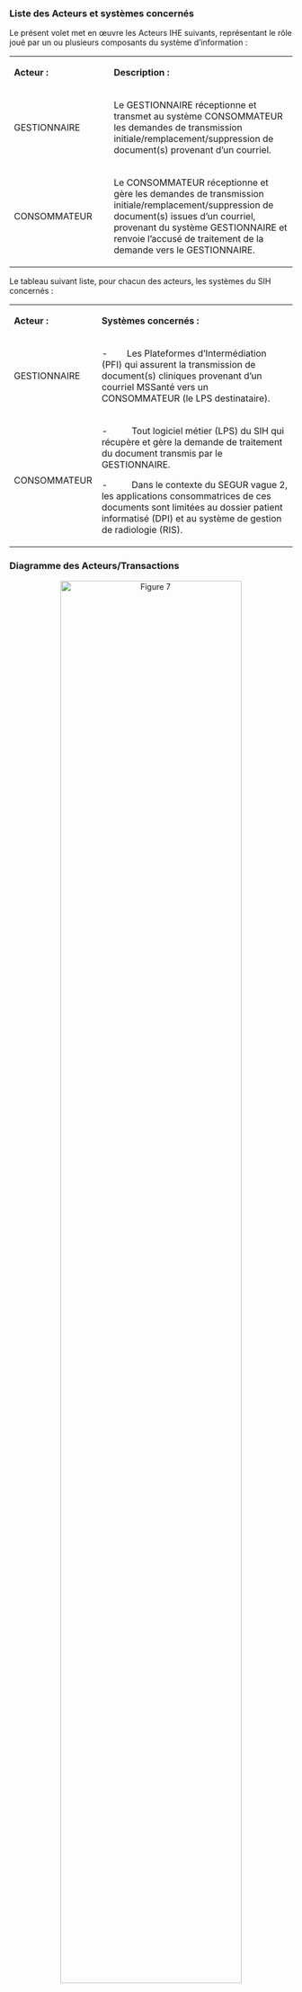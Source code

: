### Liste des Acteurs et systèmes concernés

Le présent volet met en œuvre les Acteurs IHE suivants, représentant le rôle joué par un ou plusieurs composants du système d’information :

<table>
<tbody>
<tr>
<td width="217">
<p><strong>Acteur&nbsp;:</strong></p>
</td>
<td width="432">
<p><strong>Description&nbsp;:</strong></p>
</td>
</tr>
<tr>
<td width="217">
<p>GESTIONNAIRE</p>
</td>
<td width="432">
<p>Le GESTIONNAIRE r&eacute;ceptionne et transmet au syst&egrave;me CONSOMMATEUR les demandes de transmission initiale/remplacement/suppression de document(s) provenant d&rsquo;un courriel.</p>
</td>
</tr>
<tr>
<td width="217">
<p>CONSOMMATEUR</p>
</td>
<td width="432">
<p>Le CONSOMMATEUR r&eacute;ceptionne et g&egrave;re les demandes de transmission initiale/remplacement/suppression de document(s) issues d&rsquo;un courriel, provenant du syst&egrave;me GESTIONNAIRE et renvoie l&rsquo;accus&eacute; de traitement de la demande vers le GESTIONNAIRE.</p>
</td>
</tr>
</tbody>
</table>

Le tableau suivant liste, pour chacun des acteurs, les systèmes du SIH concernés :

<table>
<tbody>
<tr>
<td width="141">
<p><strong>Acteur&nbsp;:</strong></p>
</td>
<td width="508">
<p><strong>Syst&egrave;mes concern&eacute;s&nbsp;:</strong></p>
</td>
</tr>
<tr>
<td width="141">
<p>GESTIONNAIRE</p>
</td>
<td width="508">
<p>-&nbsp;&nbsp;&nbsp;&nbsp;&nbsp;&nbsp;&nbsp; Les Plateformes d&rsquo;Interm&eacute;diation (PFI) qui assurent la transmission de document(s) cliniques provenant d&rsquo;un courriel MSSant&eacute; vers un CONSOMMATEUR (le LPS destinataire).</p>
</td>
</tr>
<tr>
<td width="141">
<p>CONSOMMATEUR</p>
</td>
<td width="508">
<p>-&nbsp;&nbsp;&nbsp;&nbsp;&nbsp;&nbsp;&nbsp;&nbsp;&nbsp; Tout logiciel m&eacute;tier (LPS) du SIH qui r&eacute;cup&egrave;re et g&egrave;re la demande de traitement du document transmis par le GESTIONNAIRE.</p>
<p>-&nbsp;&nbsp;&nbsp;&nbsp;&nbsp;&nbsp;&nbsp;&nbsp;&nbsp; Dans le contexte du SEGUR vague 2, les applications consommatrices de ces documents sont limit&eacute;es au dossier patient informatis&eacute; (DPI) et au syst&egrave;me de gestion de radiologie (RIS).</p>
</td>
</tr>
</tbody>
</table>

### Diagramme des Acteurs/Transactions

<div class="figure" style='text-align: center;'>
    <img src="image14.png" alt="Figure 7" title="Figure 7 : Diagramme des Acteurs/transactions" style="width:80%;">
    <figcaption><b>Figure 7 : Diagramme des Acteurs/transactions</b></figcaption>
</div>    
<br>

Le tableau ci-dessous représente l’ensemble des acteurs directement impliqués dans ce volet ainsi que les transactions entre ces acteurs.
Pour être en conformité avec ce volet, chaque acteur doit supporter les transactions obligatoires (R-Required) et peut supporter les transactions optionnelles (O-Optional).

<table>
<tbody>
<tr>
<td width="131">
<p><strong>Acteur</strong></p>
</td>
<td width="323">
<p><strong>Transaction</strong></p>
</td>
<td width="189">
<p><strong>Caract&egrave;re requis/optionnel</strong></p>
</td>
</tr>
<tr>
<td width="131">
<p>GESTIONNAIRE</p>
</td>
<td width="323">
<p>Flux6 HL7-MDM en &eacute;mission : Demande de transmission/remplacement/suppression d&rsquo;un document CDA</p>
</td>
<td width="189">
<p>R</p>
</td>
</tr>
<tr>
<td width="131">
<p>CONSOMMATEUR</p>
</td>
<td width="323">
<p>Flux6 HL7-MDM en r&eacute;ception : Demande de transmission/remplacement/suppression d&rsquo;un document CDA</p>
</td>
<td width="189">
<p>R</p>
</td>
</tr>
</tbody>
</table>

### Regroupement requis des Acteurs

Cette section décrit les exigences en termes de regroupement d’acteurs pour chacun des acteurs identifiés précédemment.

<table>
<tbody>
<tr>
<td width="216">
<p><strong>Acteur de ce volet</strong></p>
</td>
<td width="216">
<p><strong>Group&eacute; avec un autre acteur</strong></p>
</td>
<td width="217">
<p><strong>R&eacute;f&eacute;rence</strong></p>
</td>
</tr>
<tr>
<td width="216">
<p>GESTIONNAIRE</p>
</td>
<td width="216">
<p>Syst&egrave;me cible (Portable Media Importer) XDM</p>
</td>
<td width="217">
<p><a href="https://esante.gouv.fr/sites/default/files/media_entity/documents/ci-sis_service_volet-echange-documents-sante_v1.8.pdf">Volet Echange de documents de sant&eacute;</a></p>
</td>
</tr>
<tr>
<td width="216">
<p>CONSOMMATEUR</p>
</td>
<td width="216">
<p>Content Consumer (TF PCC<a href="#_ftn1" name="_ftnref1">[1]</a>)</p>
</td>
<td width="217">
<p>TF Patient Care Coordination &ndash; Appendix A: Actors definition</p>
</td>
</tr>
</tbody>
</table>
<p>&nbsp;</p>
<p><a href="#_ftnref1" name="_ftn1">[1]</a> PCC&nbsp;: <a href="https://www.ihe.net/uploadedFiles/Documents/PCC/IHE_PCC_TF_Vol1.pdf">Patient Care Coordination &ndash; Appendix A&nbsp;: Actors definition</a></p>

L'acteur GESTIONNAIRE est groupé avec :

-   L'acteur Système cible du [volet d'Echange de documents de santé](https://esante.gouv.fr/sites/default/files/media_entity/documents/ci-sis_service_volet-echange-documents-sante_v1.8.pdf), pour permettre à la PFI de réceptionner l'archive IHE_XDM inclue dans le courriel reçu de l'extérieur,

L'acteur CONSOMMATEUR est groupé avec :

-   L'acteur Content Consumer définit dans le [Technical Framework PCC d'IHE](https://www.ihe.net/uploadedFiles/Documents/PCC/IHE_PCC_TF_Vol1.pdf), permettant au CONSOMMATEUR de visualiser et d'importer tout ou parties du document CDA.
